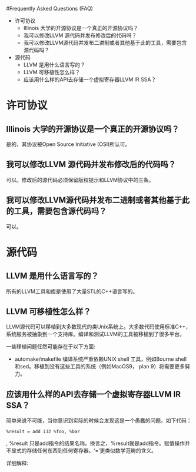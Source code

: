 #Frequently Asked Questions (FAQ)

* 许可协议
	* Illinois 大学的开源协议是一个真正的开源协议吗？
	* 我可以修改LLVM 源代码并发布修改后的代码吗？
	* 我可以修改LLVM源代码并发布二进制或者其他基于此的工具，需要包含源代码吗？
* 源代码
	* LLVM 是用什么语言写的？
	* LLVM 可移植性怎么样？
	* 应该用什么样的API去存储一个虚拟寄存器LLVM IR SSA？

# 许可协议
## Illinois 大学的开源协议是一个真正的开源协议吗？

是的，其协议被Open Source Initiative (OSI)所认可。

## 我可以修改LLVM 源代码并发布修改后的代码吗？

可以。修改后的源代码必须保留版权提示和LLVM协议中的三条。

## 我可以修改LLVM源代码并发布二进制或者其他基于此的工具，需要包含源代码吗？

可以。

# 源代码

## LLVM 是用什么语言写的？

所有的LLVM工具和库是使用了大量STL的C++语言写的。

## LLVM 可移植性怎么样？

LLVM源代码可以移植到大多数现代的类Unix系统上。大多数代码使用标准C++，系统服务被抽象到一个支持库。编译和测试LLVM的工具被移植到了很多平台。

一些移植问题任然可能存在于以下方面:

* automake/makefile 编译系统严重依赖UNIX shell 工具，例如Bourne shell和sed。移植到没有这些工具的系统（例如MacOS9， plan 9）将需要更多努力。

## 应该用什么样的API去存储一个虚拟寄存器LLVM IR SSA？

简单来说不可能，当你意识到实际的时候会发现这是一个愚蠢的问题。如下代码：

	%result = add i32 %foo, %bar

, %result 只是add指令的结果名称。换言之，%result就是add指令。赋值操作并不显式的存储任何东西到任何寄存器。‘=’更类似数学范畴的含义。

详细解释:
